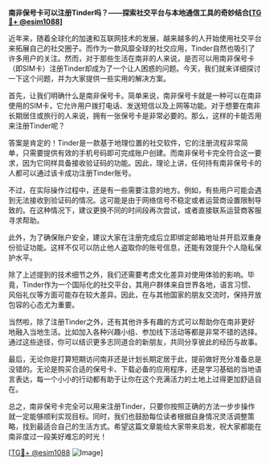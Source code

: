 **南非保号卡可以注册Tinder吗？——探索社交平台与本地通信工具的奇妙结合[[TG💪+ @esim1088](https://t.me/s/esim1088)]**

近年来，随着全球化的加速和互联网技术的发展，越来越多的人开始使用社交平台来拓展自己的社交圈子。而作为一款风靡全球的社交应用，Tinder自然也吸引了许多用户的关注。然而，对于那些生活在南非的人来说，是否可以用南非保号卡（即SIM卡）注册Tinder却成为了一个让人困惑的问题。今天，我们就来详细探讨一下这个问题，并为大家提供一些实用的解决方案。

首先，让我们明确什么是南非保号卡。简单来说，南非保号卡就是一种可以在南非使用的SIM卡，它允许用户拨打电话、发送短信以及上网等功能。对于想要在南非长期居住或旅行的人来说，拥有一张保号卡是非常必要的。那么，这样的卡能否用来注册Tinder呢？

答案是肯定的！Tinder是一款基于地理位置的社交软件，它的注册流程非常简单，只需要提供有效的手机号码即可完成账户创建。而南非保号卡完全符合这一要求，因为它同样具备接收验证码的功能。因此，理论上讲，任何持有南非保号卡的人都可以通过该卡成功注册Tinder账号。

不过，在实际操作过程中，还是有一些需要注意的地方。例如，有些用户可能会遇到无法接收到验证码的情况。这可能是由于网络信号不稳定或者运营商设置限制导致的。在这种情况下，建议更换不同的时间段再次尝试，或者直接联系运营商客服寻求帮助。

此外，为了确保账户安全，建议大家在注册完成后立即绑定邮箱地址并开启双重身份验证功能。这样不仅可以防止他人盗取你的账号信息，还能有效提升个人隐私保护水平。

除了上述提到的技术细节之外，我们还需要考虑文化差异对使用体验的影响。毕竟，Tinder作为一个国际化的社交平台，其用户群体来自世界各地，语言习惯、风俗礼仪等方面可能存在较大差异。因此，在与其他国家的朋友交流时，保持开放包容的心态尤为重要。

当然啦，除了注册Tinder之外，还有其他许多有趣的方式可以帮助你在南非更好地融入当地生活。比如加入各种兴趣小组、参加线下活动等都是非常不错的选择。通过这些途径，你可以结识更多志同道合的新朋友，共同分享彼此的经历与故事。

最后，无论你是打算短期访问南非还是计划长期定居于此，提前做好充分准备总是没错的。无论是购买合适的保号卡、下载必备的应用程序，还是学习基础的当地语言表达，每一个小小的行动都有助于让你在这个充满活力的土地上过得更加舒适自在。

总之，南非保号卡完全可以用来注册Tinder，只要你按照正确的方法一步步操作就一定能够顺利实现目标。同时，我们也鼓励每位读者根据自身情况灵活调整策略，找到最适合自己的生活方式。希望这篇文章能给大家带来启发，祝大家都能在南非度过一段美好难忘的时光！

[[TG💪+ @esim1088](https://t.me/s/esim1088) ![Image](https://i.postimg.cc/4NQfJmqS/Snipaste-2025-05-13-00-14-12.png)]